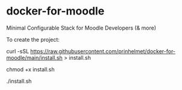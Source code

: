 # docker-for-moodle
Mínimal Configurable Stack for Moodle Developers (&amp; more)

To create the project:

curl -sSL https://raw.githubusercontent.com/prinhelmet/docker-for-moodle/main/install.sh > install.sh

chmod +x install.sh

./install.sh

